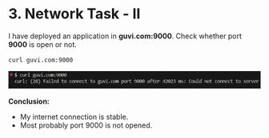 # 3. Network Task - II

I have deployed an application in **guvi.com:9000**. Check whether port **9000** is open or not.

```bash
curl guvi.com:9000
```

![Output](./output.png)

**Conclusion:**

* My internet connection is stable.
* Most probably port 9000 is not opened.
